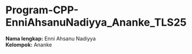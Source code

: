 # Program-CPP-EnniAhsanuNadiyya_Ananke_TLS25

**Nama lengkap:** Enni Ahsanu Nadiyya  
**Kelompok:** Ananke
